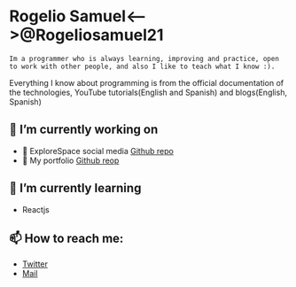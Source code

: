 # Rogelio Samuel<-->@Rogeliosamuel21
```Im a programmer who is always learning, improving and practice, open to work with other people, and also I like to teach what I know :).```

Everything I know about programming is from the official documentation of the technologies, YouTube tutorials(English and Spanish) and blogs(English, Spanish)

## :dart: I’m currently working on
- :dizzy: ExploreSpace social media [Github repo](https://github.com/rogeliosamuel621/ExploreSpace)
- :open_file_folder: My portfolio [Github reop](https://github.com/rogeliosamuel621/Portfolio)

## :green_book: I’m currently learning
- Reactjs

## 📫 How to reach me:
- [Twitter](https://twitter.com/rogeliosamuel21)
- [Mail](https://rogeliosamuel621@gmail.com)
<!--
- 🔭 I’m currently working on ...
- 🌱 I’m currently learning ...
- 👯 I’m looking to collaborate on ...
- 🤔 I’m looking for help with ...
- 💬 Ask me about ...
- 📫 How to reach me: ...
- 😄 Pronouns: ...
- ⚡ Fun fact: ...
-->

